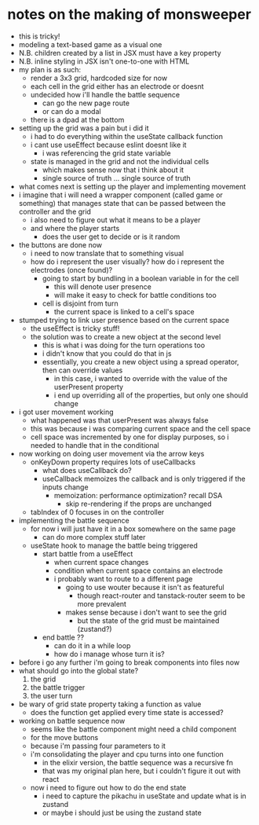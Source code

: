 # notes on the making of monsweeper

- this is tricky!
- modeling a text-based game as a visual one
- N.B. children created by a list in JSX must have a key property
- N.B. inline styling in JSX isn't one-to-one with HTML
- my plan is as such:
    - render a 3x3 grid, hardcoded size for now
    - each cell in the grid either has an electrode or doesnt
    - undecided how i'll handle the battle sequence
        - can go the new page route
        - or can do a modal
    - there is a dpad at the bottom
- setting up the grid was a pain but i did it
    - i had to do everything within the useState callback function
    - i cant use useEffect because eslint doesnt like it
        - i was referencing the grid state variable
    - state is managed in the grid and not the individual cells
        - which makes sense now that i think about it
        - single source of truth ... single source of truth
- what comes next is setting up the player and implementing movement
- i imagine that i will need a wrapper component (called game or something)
  that manages state that can be passed between the controller and the grid
    - i also need to figure out what it means to be a player
    - and where the player starts
        - does the user get to decide or is it random
- the buttons are done now
    - i need to now translate that to something visual
    - how do i represent the user visually? how do i represent the electrodes (once found)?
        - going to start by bundling in a boolean variable in for the cell
            - this will denote user presence
            - will make it easy to check for battle conditions too
        - cell is disjoint from turn
            - the current space is linked to a cell's space
- stumped trying to link user presence based on the current space
    - the useEffect is tricky stuff!
    - the solution was to create a new object at the second level
        - this is what i was doing for the turn operations too
        - i didn't know that you could do that in js
        - essentially, you create a new object using a spread operator, then can override values
            - in this case, i wanted to override with the value of the userPresent property
            - i end up overriding all of the properties, but only one should change
- i got user movement working
    - what happened was that userPresent was always false
    - this was because i was comparing current space and the cell space
    - cell space was incremented by one for display purposes, so i needed to handle that in the conditional
- now working on doing user movement via the arrow keys
    - onKeyDown property requires lots of useCallbacks
        - what does useCallback do?
        - useCallback memoizes the callback and is only triggered if the inputs change
            - memoization: performance optimization? recall DSA
                - skip re-rendering if the props are unchanged
    - tabIndex of 0 focuses in on the controller
- implementing the battle sequence
    - for now i will just have it in a box somewhere on the same page
        - can do more complex stuff later
    - useState hook to manage the battle being triggered
        - start battle from a useEffect
            - when current space changes
            - condition when current space contains an electrode
            - i probably want to route to a different page
                - going to use wouter because it isn't as featureful
                    - though react-router and tanstack-router seem to be more prevalent
                - makes sense because i don't want to see the grid
                    - but the state of the grid must be maintained (zustand?)
        - end battle ??
            - can do it in a while loop
            - how do i manage whose turn it is?
- before i go any further i'm going to break components into files now
- what should go into the global state?
    1. the grid
    1. the battle trigger
    1. the user turn
- be wary of grid state property taking a function as value
    - does the function get applied every time state is accessed?
- working on battle sequence now
    - seems like the battle component might need a child component
    - for the move buttons
    - because i'm passing four parameters to it
    - i'm consolidating the player and cpu turns into one function
        - in the elixir version, the battle sequence was a recursive fn
        - that was my original plan here, but i couldn't figure it out with react
    - now i need to figure out how to do the end state
        - i need to capture the pikachu in useState and update what is in zustand
        - or maybe i should just be using the zustand state
